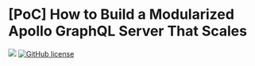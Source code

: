 # [PoC] How to Build a Modularized Apollo GraphQL Server That Scales

![](https://github.com/derek-fong/poc-apollo-server-graphql-module/workflows/.github/workflows/main.yml/badge.svg)
[![GitHub license](https://img.shields.io/badge/license-MIT-blue.svg)](https://github.com/derek-fong/poc-apollo-server-graphql-module/blob/master/LICENSE)
